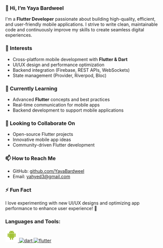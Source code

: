 ### 👋 Hi, I’m Yaya Bardweel  

I'm a **Flutter Developer** passionate about building high-quality, efficient, and user-friendly mobile applications. I strive to write clean, maintainable code and continuously improve my skills to create seamless digital experiences.  

### 👀 Interests  
- Cross-platform mobile development with **Flutter & Dart**  
- UI/UX design and performance optimization  
- Backend integration (Firebase, REST APIs, WebSockets)  
- State management (Provider, Riverpod, Bloc)  

### 🌱 Currently Learning  
- Advanced **Flutter** concepts and best practices  
- Real-time communication for mobile apps  
- Backend development to support mobile applications  

### 💞️ Looking to Collaborate On  
- Open-source Flutter projects  
- Innovative mobile app ideas  
- Community-driven Flutter development  

### 📫 How to Reach Me  
- GitHub: [github.com/YayaBardweel](https://github.com/YayaBardweel)   
- Email: [yahyed3@gmail.com](#)  

### ⚡ Fun Fact  
I love experimenting with new UI/UX designs and optimizing app performance to enhance user experience! 🚀  

<h3 align="left">Languages and Tools:</h3>
<p align="left"> <a href="https://developer.android.com" target="_blank" rel="noreferrer"> <img src="https://raw.githubusercontent.com/devicons/devicon/master/icons/android/android-original-wordmark.svg" alt="android" width="40" height="40"/> </a> <a href="https://dart.dev" target="_blank" rel="noreferrer"> <img src="https://www.vectorlogo.zone/logos/dartlang/dartlang-icon.svg" alt="dart" width="40" height="40"/> </a> <a href="https://flutter.dev" target="_blank" rel="noreferrer"> <img src="https://www.vectorlogo.zone/logos/flutterio/flutterio-icon.svg" alt="flutter" width="40" height="40"/> </a> </p>

